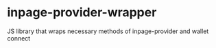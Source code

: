 # inpage-provider-wrapper
JS library that wraps necessary methods of inpage-provider and wallet connect

